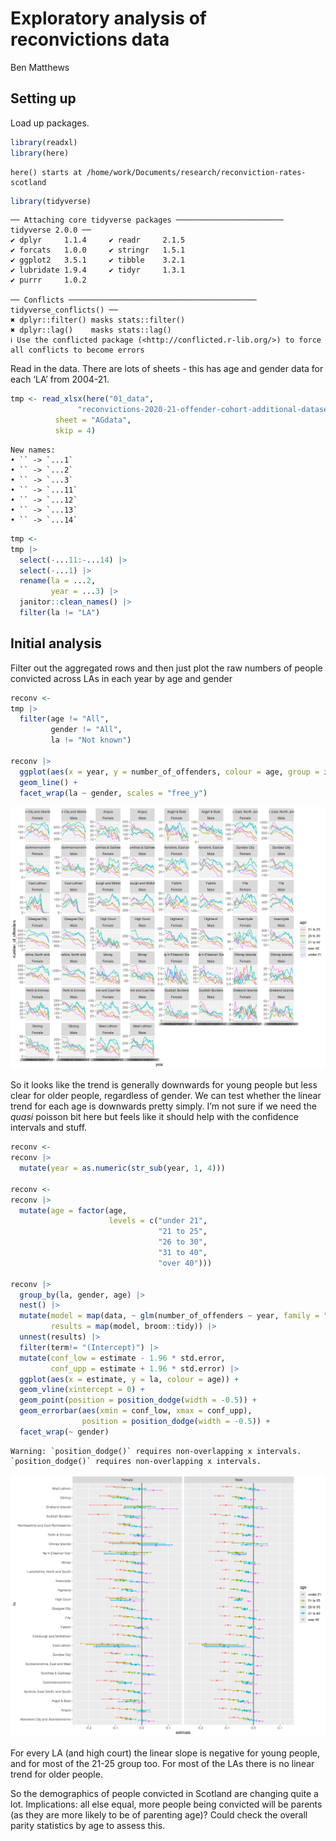 # Exploratory analysis of reconvictions data
Ben Matthews

## Setting up

Load up packages.

``` r
library(readxl)
library(here)
```

    here() starts at /home/work/Documents/research/reconviction-rates-scotland

``` r
library(tidyverse)
```

    ── Attaching core tidyverse packages ──────────────────────── tidyverse 2.0.0 ──
    ✔ dplyr     1.1.4     ✔ readr     2.1.5
    ✔ forcats   1.0.0     ✔ stringr   1.5.1
    ✔ ggplot2   3.5.1     ✔ tibble    3.2.1
    ✔ lubridate 1.9.4     ✔ tidyr     1.3.1
    ✔ purrr     1.0.2     

    ── Conflicts ────────────────────────────────────────── tidyverse_conflicts() ──
    ✖ dplyr::filter() masks stats::filter()
    ✖ dplyr::lag()    masks stats::lag()
    ℹ Use the conflicted package (<http://conflicted.r-lib.org/>) to force all conflicts to become errors

Read in the data. There are lots of sheets - this has age and gender
data for each ‘LA’ from 2004-21.

``` r
tmp <- read_xlsx(here("01_data",
               "reconvictions-2020-21-offender-cohort-additional-datasets.xlsx"),
          sheet = "AGdata",
          skip = 4)
```

    New names:
    • `` -> `...1`
    • `` -> `...2`
    • `` -> `...3`
    • `` -> `...11`
    • `` -> `...12`
    • `` -> `...13`
    • `` -> `...14`

``` r
tmp <- 
tmp |> 
  select(-...11:-...14) |> 
  select(-...1) |> 
  rename(la = ...2,
         year = ...3) |> 
  janitor::clean_names() |> 
  filter(la != "LA")
```

## Initial analysis

Filter out the aggregated rows and then just plot the raw numbers of
people convicted across LAs in each year by age and gender

``` r
reconv <- 
tmp |> 
  filter(age != "All",
         gender != "All",
         la != "Not known")

reconv |> 
  ggplot(aes(x = year, y = number_of_offenders, colour = age, group = interaction(age, gender))) +
  geom_line() +
  facet_wrap(la ~ gender, scales = "free_y")
```

![](01-initial_analysis_files/figure-commonmark/unnamed-chunk-3-1.png)

So it looks like the trend is generally downwards for young people but
less clear for older people, regardless of gender. We can test whether
the linear trend for each age is downwards pretty simply. I’m not sure
if we need the *quasi* poisson bit here but feels like it should help
with the confidence intervals and stuff.

``` r
reconv <- 
reconv |> 
  mutate(year = as.numeric(str_sub(year, 1, 4)))

reconv <- 
reconv |> 
  mutate(age = factor(age,
                      levels = c("under 21",
                                 "21 to 25",
                                 "26 to 30",
                                 "31 to 40",
                                 "over 40")))

reconv |> 
  group_by(la, gender, age) |> 
  nest() |> 
  mutate(model = map(data, ~ glm(number_of_offenders ~ year, family = "quasipoisson", data = .x)),
         results = map(model, broom::tidy)) |> 
  unnest(results) |> 
  filter(term!= "(Intercept)") |> 
  mutate(conf_low = estimate - 1.96 * std.error,
         conf_upp = estimate + 1.96 * std.error) |> 
  ggplot(aes(x = estimate, y = la, colour = age)) +
  geom_vline(xintercept = 0) +
  geom_point(position = position_dodge(width = -0.5)) +
  geom_errorbar(aes(xmin = conf_low, xmax = conf_upp),
                position = position_dodge(width = -0.5)) +
  facet_wrap(~ gender)
```

    Warning: `position_dodge()` requires non-overlapping x intervals.
    `position_dodge()` requires non-overlapping x intervals.

![](01-initial_analysis_files/figure-commonmark/unnamed-chunk-4-1.png)

For every LA (and high court) the linear slope is negative for young
people, and for most of the 21-25 group too. For most of the LAs there
is no linear trend for older people.

So the demographics of people convicted in Scotland are changing quite a
lot. Implications: all else equal, more people being convicted will be
parents (as they are more likely to be of parenting age)? Could check
the overall parity statistics by age to assess this.
